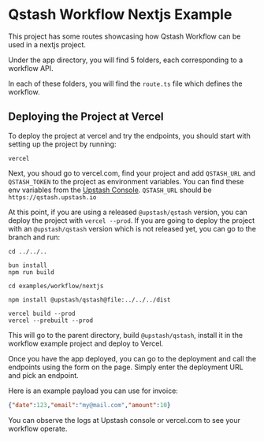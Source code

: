 # Qstash Workflow Nextjs Example

This project has some routes showcasing how Qstash Workflow can be used in a nextjs project.

Under the app directory, you will find 5 folders, each corresponding to a workflow API.

In each of these folders, you will find the `route.ts` file which defines the workflow.

## Deploying the Project at Vercel

To deploy the project at vercel and try the endpoints, you should start with setting up the project by running:

```
vercel
```

Next, you shoud go to vercel.com, find your project and add `QSTASH_URL` and `QSTASH_TOKEN` to the project as environment variables. You can find these env variables from the [Upstash Console](https://console.upstash.com/qstash). `QSTASH_URL` should be `https://qstash.upstash.io`

At this point, if you are using a released `@upstash/qstash` version, you can deploy the project with `vercel --prod`. If you are going to deploy the project with an `@upstash/qstash` version which is not released yet, you can go to the branch and run:

```
cd ../../..

bun install
npm run build

cd examples/workflow/nextjs

npm install @upstash/qstash@file:../../../dist

vercel build --prod
vercel --prebuilt --prod
```

This will go to the parent directory, build `@upstash/qstash`, install it in the workflow example project and deploy to Vercel.

Once you have the app deployed, you can go to the deployment and call the endpoints using the form on the page. Simply enter the deployment URL and pick an endpoint.

Here is an example payload you can use for invoice:

```json
{"date":123,"email":"my@mail.com","amount":10}
```

You can observe the logs at Upstash console or vercel.com to see your workflow operate.
